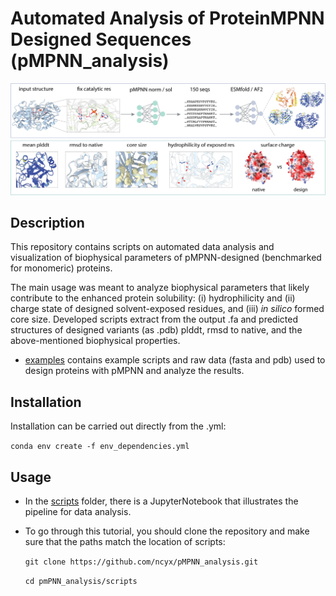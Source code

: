 # Automated Analysis of ProteinMPNN Designed Sequences (pMPNN_analysis)
![pipeline](/figure_pipeline/pipeline.png)
## Description

This repository contains scripts on automated data analysis and visualization of biophysical parameters of pMPNN-designed (benchmarked for monomeric) proteins. 

The main usage was meant to analyze biophysical parameters that likely contribute to the enhanced protein solubility: (i) hydrophilicity and (ii) charge state of designed solvent-exposed residues, and (iii) *in silico* formed core size. Developed scripts extract from the output .fa and predicted structures of designed variants (as .pdb) plddt, rmsd to native, and the above-mentioned biophysical properties.

* [examples](https://github.com/ncyx/pMPNN_analysis/tree/main/examples) contains example scripts and raw data (fasta and pdb) used to design proteins with pMPNN and analyze the results.

## Installation 
Installation can be carried out directly from the .yml:

`conda env create -f env_dependencies.yml`

## Usage 

* In the [scripts](https://github.com/ncyx/pMPNN_analysis/tree/main/scripts) folder, there is a JupyterNotebook that illustrates the pipeline for data analysis.
* To go through this tutorial, you should clone the repository and make sure that the paths match the location of scripts:

  `git clone https://github.com/ncyx/pMPNN_analysis.git`
  
  `cd pmPNN_analysis/scripts`
